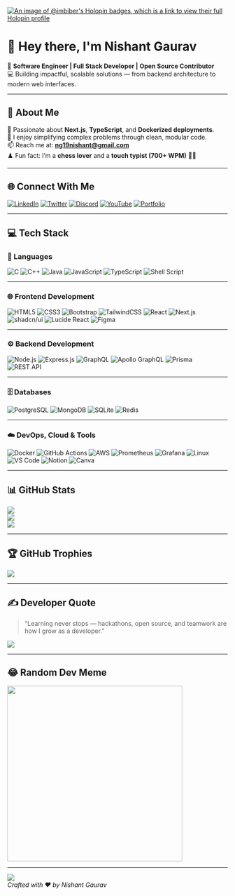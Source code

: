 [![An image of @imbiber's Holopin badges, which is a link to view their full Holopin profile](https://holopin.me/imbiber)](https://holopin.io/@imbiber)

# 👋 Hey there, I'm **Nishant Gaurav**  

🎯 **Software Engineer | Full Stack Developer | Open Source Contributor**  
💻 Building impactful, scalable solutions — from backend architecture to modern web interfaces.  

---

## 💫 About Me  

🚀 Passionate about **Next.js**, **TypeScript**, and **Dockerized deployments**.  
🧩 I enjoy simplifying complex problems through clean, modular code.  
📫 Reach me at: **ng19nishant@gmail.com**  
♟️ Fun fact: I’m a **chess lover** and a **touch typist (700+ WPM)** 👨‍💻  

---

## 🌐 Connect With Me  

[![LinkedIn](https://img.shields.io/badge/LinkedIn-%230A66C2.svg?style=for-the-badge&logo=linkedin&logoColor=white)](https://linkedin.com/in/nishantgaurav19)
[![Twitter](https://img.shields.io/badge/Twitter-%231DA1F2.svg?style=for-the-badge&logo=X&logoColor=white)](https://twitter.com/imbiberr)
[![Discord](https://img.shields.io/badge/Discord-%235865F2.svg?style=for-the-badge&logo=discord&logoColor=white)](https://discord.gg/VtTy2HPR)
[![YouTube](https://img.shields.io/badge/YouTube-%23FF0000.svg?style=for-the-badge&logo=youtube&logoColor=white)](https://www.youtube.com/channel/UC-wUr8iu_H-L-oNOLA8gBnQ)
[![Portfolio](https://img.shields.io/badge/Portfolio-%23000000.svg?style=for-the-badge&logo=vercel&logoColor=white)](https://nishant-portfolio-imbiber.vercel.app)

---

## 💻 Tech Stack  

### 🧠 Languages  
![C](https://img.shields.io/badge/C-%2300599C.svg?style=for-the-badge&logo=c&logoColor=white)
![C++](https://img.shields.io/badge/C++-%2300599C.svg?style=for-the-badge&logo=cplusplus&logoColor=white)
![Java](https://img.shields.io/badge/Java-%23ED8B00.svg?style=for-the-badge&logo=openjdk&logoColor=white)
![JavaScript](https://img.shields.io/badge/JavaScript-%23323330.svg?style=for-the-badge&logo=javascript&logoColor=%23F7DF1E)
![TypeScript](https://img.shields.io/badge/TypeScript-%23007ACC.svg?style=for-the-badge&logo=typescript&logoColor=white)
![Shell Script](https://img.shields.io/badge/Shell_Script-%23121011.svg?style=for-the-badge&logo=gnu-bash&logoColor=white)

---

### 🌐 Frontend Development  
![HTML5](https://img.shields.io/badge/HTML5-%23E34F26.svg?style=for-the-badge&logo=html5&logoColor=white)
![CSS3](https://img.shields.io/badge/CSS3-%231572B6.svg?style=for-the-badge&logo=css3&logoColor=white)
![Bootstrap](https://img.shields.io/badge/Bootstrap-%238511FA.svg?style=for-the-badge&logo=bootstrap&logoColor=white)
![TailwindCSS](https://img.shields.io/badge/TailwindCSS-%2338B2AC.svg?style=for-the-badge&logo=tailwind-css&logoColor=white)
![React](https://img.shields.io/badge/React-%230076D6.svg?style=for-the-badge&logo=react&logoColor=white)
![Next.js](https://img.shields.io/badge/Next.js-%23000000.svg?style=for-the-badge&logo=nextdotjs&logoColor=white)
![shadcn/ui](https://img.shields.io/badge/shadcn/ui-%23F2F2F2.svg?style=for-the-badge&logo=uiuxdesign&logoColor=black)
![Lucide React](https://img.shields.io/badge/Lucide_React-%23F1E05A.svg?style=for-the-badge&logo=react&logoColor=black)
![Figma](https://img.shields.io/badge/Figma-%23F24E1E.svg?style=for-the-badge&logo=figma&logoColor=white)

---

### ⚙️ Backend Development  
![Node.js](https://img.shields.io/badge/Node.js-%23339933.svg?style=for-the-badge&logo=nodedotjs&logoColor=white)
![Express.js](https://img.shields.io/badge/Express.js-%23404d59.svg?style=for-the-badge&logo=express&logoColor=white)
![GraphQL](https://img.shields.io/badge/GraphQL-%23E10098.svg?style=for-the-badge&logo=graphql&logoColor=white)
![Apollo GraphQL](https://img.shields.io/badge/Apollo-%23311C87.svg?style=for-the-badge&logo=apollographql&logoColor=white)
![Prisma](https://img.shields.io/badge/Prisma-%232D3748.svg?style=for-the-badge&logo=prisma&logoColor=white)
![REST API](https://img.shields.io/badge/REST_API-%23007396.svg?style=for-the-badge&logo=fastapi&logoColor=white)

---

### 🗄️ Databases  
![PostgreSQL](https://img.shields.io/badge/PostgreSQL-%23336791.svg?style=for-the-badge&logo=postgresql&logoColor=white)
![MongoDB](https://img.shields.io/badge/MongoDB-%2347A248.svg?style=for-the-badge&logo=mongodb&logoColor=white)
![SQLite](https://img.shields.io/badge/SQLite-%2307405e.svg?style=for-the-badge&logo=sqlite&logoColor=white)
![Redis](https://img.shields.io/badge/Redis-%23DC382D.svg?style=for-the-badge&logo=redis&logoColor=white)

---

### ☁️ DevOps, Cloud & Tools  
![Docker](https://img.shields.io/badge/Docker-%230db7ed.svg?style=for-the-badge&logo=docker&logoColor=white)
![GitHub Actions](https://img.shields.io/badge/GitHub_Actions-%232088FF.svg?style=for-the-badge&logo=githubactions&logoColor=white)
![AWS](https://img.shields.io/badge/AWS-%23232F3E.svg?style=for-the-badge&logo=amazonaws&logoColor=white)
![Prometheus](https://img.shields.io/badge/Prometheus-%23E6522C.svg?style=for-the-badge&logo=prometheus&logoColor=white)
![Grafana](https://img.shields.io/badge/Grafana-%23F46800.svg?style=for-the-badge&logo=grafana&logoColor=white)
![Linux](https://img.shields.io/badge/Linux-%23FCC624.svg?style=for-the-badge&logo=linux&logoColor=black)
![VS Code](https://img.shields.io/badge/VS_Code-%23007ACC.svg?style=for-the-badge&logo=visualstudiocode&logoColor=white)
![Notion](https://img.shields.io/badge/Notion-%23000000.svg?style=for-the-badge&logo=notion&logoColor=white)
![Canva](https://img.shields.io/badge/Canva-%2300C4CC.svg?style=for-the-badge&logo=Canva&logoColor=white)

---

## 📊 GitHub Stats  

![](https://github-readme-stats.vercel.app/api?username=imbiber&theme=tokyonight&hide_border=false&include_all_commits=true&count_private=true)  
![](https://github-readme-streak-stats.herokuapp.com/?user=imbiber&theme=tokyonight&hide_border=false)  
![](https://github-readme-stats.vercel.app/api/top-langs/?username=imbiber&theme=tokyonight&hide_border=false&layout=compact)

---

## 🏆 GitHub Trophies  
![](https://github-profile-trophy.vercel.app/?username=imbiber&theme=dracula&no-frame=false&no-bg=true&margin-w=4)

---

## ✍️ Developer Quote  
> “Learning never stops — hackathons, open source, and teamwork are how I grow as a developer.”  

![](https://quotes-github-readme.vercel.app/api?type=horizontal&theme=radical)

---

## 😂 Random Dev Meme  
<img src="https://randommeme-five.vercel.app/" height="400"/>

---

[![](https://visitcount.itsvg.in/api?id=imbiber&icon=0&color=1)](https://visitcount.itsvg.in)  
*Crafted with ❤️ by Nishant Gaurav*
